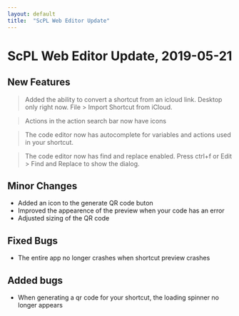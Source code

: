 ```yaml
---
layout: default
title:  "ScPL Web Editor Update"
---
```


# ScPL Web Editor Update, 2019-05-21

## New Features

> Added the ability to convert a shortcut from an icloud link.
> Desktop only right now. File > Import Shortcut from iCloud.

> Actions in the action search bar now have icons

> The code editor now has autocomplete for variables and actions
> used in your shortcut.

> The code editor now has find and replace enabled. Press ctrl+f
> or Edit > Find and Replace to show the dialog.

## Minor Changes

- Added an icon to the generate QR code buton
- Improved the appearence of the preview when your code has an error
- Adjusted sizing of the QR code

## Fixed Bugs

- The entire app no longer crashes when shortcut preview crashes

## Added bugs

- When generating a qr code for your shortcut, the loading spinner no longer appears
